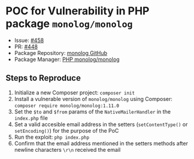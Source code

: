 # POC for Vulnerability in PHP package `monolog/monolog`

- Issue: [#458](https://github.com/Seldaek/monolog/issues/458)
- PR: [#448](https://github.com/Seldaek/monolog/pull/448)
- Package Repository: [monolog GitHub](https://github.com/Seldaek/monolog)
- Package Manager: [PHP monolog/monolog](https://packagist.org/packages/monolog/monolog)

## Steps to Reproduce

1. Initialize a new Composer project: `composer init`
2. Install a vulnerable version of `monolog/monolog` using Composer: `composer require monolog/monolog:1.11.0`
3. Set the `$to` and `$from` params of the `NativeMailerHandler` in the `index.php` file
4. Set a valid accesible email address in the setters (`setContentType()` or `setEncoding()`) for the purpose of the PoC 
5. Run the exploit: `php index.php`
6. Confirm that the email address mentioned in the setters methods after newline characters `\r\n` received the email
